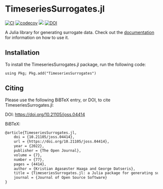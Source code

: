 # TimeseriesSurrogates.jl

[![CI](https://github.com/juliadynamics/TimeseriesSurrogates.jl/workflows/CI/badge.svg)](https://github.com/JuliaDynamics/TimeseriesSurrogates.jl/actions)
[![codecov](https://codecov.io/gh/JuliaDynamics/TimeseriesSurrogates.jl/branch/master/graph/badge.svg)](https://codecov.io/gh/JuliaDynamics/TimeseriesSurrogates.jl)
[![](https://img.shields.io/badge/docs-online-blue.svg)](https://JuliaDynamics.github.io/TimeseriesSurrogates.jl/dev)
[![DOI](https://joss.theoj.org/papers/10.21105/joss.04414/status.svg)](https://doi.org/10.21105/joss.04414)

A Julia library for generating surrogate data. Check out the
[documentation](https://JuliaDynamics.github.io/TimeseriesSurrogates.jl/dev) for information
on how to use it.

## Installation

To install the TimeseriesSurrogates.jl package, run the following code:
```
using Pkg; Pkg.add("TimeseriesSurrogates")
```

## Citing
Please use the following BiBTeX entry, or DOI, to cite TimeseriesSurrogates.jl:

DOI: https://doi.org/10.21105/joss.04414

BiBTeX:
```latex
@article{TimeseriesSurrogates.jl,
    doi = {10.21105/joss.04414},
    url = {https://doi.org/10.21105/joss.04414},
    year = {2022},
    publisher = {The Open Journal},
    volume = {7},
    number = {77},
    pages = {4414},
    author = {Kristian Agasøster Haaga and George Datseris},
    title = {TimeseriesSurrogates.jl: a Julia package for generating surrogate data},
    journal = {Journal of Open Source Software}
}
```
